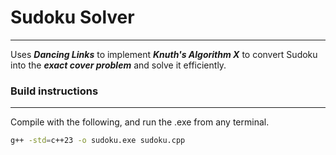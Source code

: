 # Sudoku Solver
--------------------
Uses ***Dancing Links*** to implement ***Knuth's Algorithm X*** to convert Sudoku into the ***exact cover problem*** and solve it efficiently.

### Build instructions
---------------------
Compile with the following, and run the .exe from any terminal.
```bash
g++ -std=c++23 -o sudoku.exe sudoku.cpp
```



